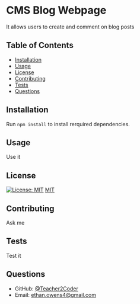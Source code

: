 # CMS Blog Webpage
It allows users to create and comment on blog posts
 
## Table of Contents
* [Installation](#installation)
* [Usage](#usage)
* [License](#license)
* [Contributing](#contributing)
* [Tests](#tests)
* [Questions](#questions)
 
## Installation
Run ```npm install``` to install rerquired dependencies.
 
## Usage
Use it
 
## License
[![License: MIT](https://img.shields.io/badge/License-MIT-yellow.svg)](https://opensource.org/licenses/MIT)
[MIT](https://choosealicense.com/licenses/mit/)
 
## Contributing
Ask me
 
## Tests
Test it
 
## Questions
* GitHub: [@Teacher2Coder](https://www.github.com/Teacher2Coder)
* Email: ethan.owens4@gmail.com